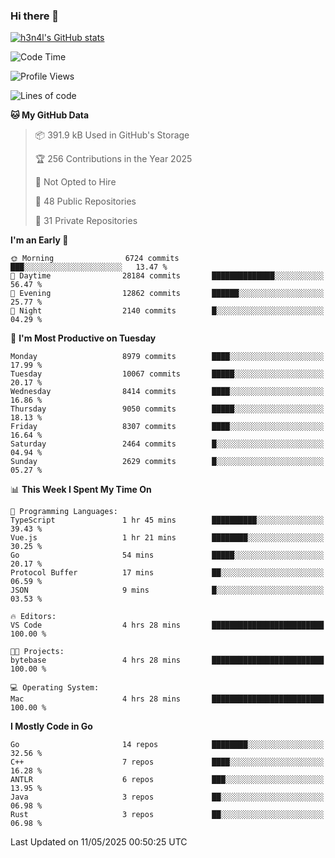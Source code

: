 ### Hi there 👋

[![h3n4l's GitHub stats](https://github-readme-stats.vercel.app/api?username=h3n4l&count_private=true&show_icons=true&theme=radical)](https://github.com/h3n4l/github-readme-stats)

<!--START_SECTION:waka-->
![Code Time](http://img.shields.io/badge/Code%20Time-2%2C168%20hrs%2034%20mins-blue)

![Profile Views](http://img.shields.io/badge/Profile%20Views-1-blue)

![Lines of code](https://img.shields.io/badge/From%20Hello%20World%20I%27ve%20Written-16.6%20million%20lines%20of%20code-blue)

**🐱 My GitHub Data** 

> 📦 391.9 kB Used in GitHub's Storage 
 > 
> 🏆 256 Contributions in the Year 2025
 > 
> 🚫 Not Opted to Hire
 > 
> 📜 48 Public Repositories 
 > 
> 🔑 31 Private Repositories 
 > 
**I'm an Early 🐤** 

```text
🌞 Morning                6724 commits        ███░░░░░░░░░░░░░░░░░░░░░░   13.47 % 
🌆 Daytime                28184 commits       ██████████████░░░░░░░░░░░   56.47 % 
🌃 Evening                12862 commits       ██████░░░░░░░░░░░░░░░░░░░   25.77 % 
🌙 Night                  2140 commits        █░░░░░░░░░░░░░░░░░░░░░░░░   04.29 % 
```
📅 **I'm Most Productive on Tuesday** 

```text
Monday                   8979 commits        ████░░░░░░░░░░░░░░░░░░░░░   17.99 % 
Tuesday                  10067 commits       █████░░░░░░░░░░░░░░░░░░░░   20.17 % 
Wednesday                8414 commits        ████░░░░░░░░░░░░░░░░░░░░░   16.86 % 
Thursday                 9050 commits        █████░░░░░░░░░░░░░░░░░░░░   18.13 % 
Friday                   8307 commits        ████░░░░░░░░░░░░░░░░░░░░░   16.64 % 
Saturday                 2464 commits        █░░░░░░░░░░░░░░░░░░░░░░░░   04.94 % 
Sunday                   2629 commits        █░░░░░░░░░░░░░░░░░░░░░░░░   05.27 % 
```


📊 **This Week I Spent My Time On** 

```text
💬 Programming Languages: 
TypeScript               1 hr 45 mins        ██████████░░░░░░░░░░░░░░░   39.43 % 
Vue.js                   1 hr 21 mins        ████████░░░░░░░░░░░░░░░░░   30.25 % 
Go                       54 mins             █████░░░░░░░░░░░░░░░░░░░░   20.17 % 
Protocol Buffer          17 mins             ██░░░░░░░░░░░░░░░░░░░░░░░   06.59 % 
JSON                     9 mins              █░░░░░░░░░░░░░░░░░░░░░░░░   03.53 % 

🔥 Editors: 
VS Code                  4 hrs 28 mins       █████████████████████████   100.00 % 

🐱‍💻 Projects: 
bytebase                 4 hrs 28 mins       █████████████████████████   100.00 % 

💻 Operating System: 
Mac                      4 hrs 28 mins       █████████████████████████   100.00 % 
```

**I Mostly Code in Go** 

```text
Go                       14 repos            ████████░░░░░░░░░░░░░░░░░   32.56 % 
C++                      7 repos             ████░░░░░░░░░░░░░░░░░░░░░   16.28 % 
ANTLR                    6 repos             ███░░░░░░░░░░░░░░░░░░░░░░   13.95 % 
Java                     3 repos             ██░░░░░░░░░░░░░░░░░░░░░░░   06.98 % 
Rust                     3 repos             ██░░░░░░░░░░░░░░░░░░░░░░░   06.98 % 
```




 Last Updated on 11/05/2025 00:50:25 UTC
<!--END_SECTION:waka-->

